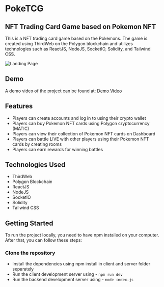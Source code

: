 
# PokeTCG 

## NFT Trading Card Game based on Pokemon NFT

This is a NFT trading card game based on the Pokemons. The game is created using ThirdWeb on the Polygon blockchain and utilizes technologies such as ReactJS, NodeJS, SocketIO, Solidity, and Tailwind CSS. 

![Landing Page](https://user-images.githubusercontent.com/73033511/230788238-e1ea831b-6202-47d1-bafa-57e49e1a9169.png)

## Demo
A demo video of the project can be found at: [Demo Video](https://drive.google.com/file/d/1c5DkdJ-djUH_tx7luRnQeH2IVlEk79m-/view)

## Features
- Players can create accounts and log in to using their crypto wallet
- Players can buy Pokemon NFT cards using Polygon cryptocurrency (MATIC)
- Players can view their collection of Pokemon NFT cards on Dashboard
- Players can battle LIVE with other players using their Pokemon NFT cards by creating rooms
- Players can earn rewards for winning battles

## Technologies Used
- ThirdWeb
- Polygon Blockchain
- ReactJS
- NodeJS
- SocketIO
- Solidity
- Tailwind CSS

## Getting Started
To run the project locally, you need to have npm installed on your computer. After that, you can follow these steps:

### Clone the repository
- Install the dependencies using npm install in client and server folder separately
- Run the client development server using - `npm run dev`
- Run the backend development server using - `node index.js`






